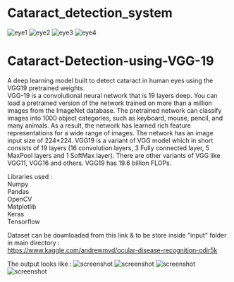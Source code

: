﻿# Cataract_detection_system
 
![eye1](https://github.com/user-attachments/assets/e79144d9-c76f-413f-bb11-9503f2660283)
![eye2](https://github.com/user-attachments/assets/0179a97c-5373-41ca-abf4-c15decc982ea)
![eye3](https://github.com/user-attachments/assets/bd3436e1-3e1b-4d94-aae0-7bd0c4c15d86)
![eye4](https://github.com/user-attachments/assets/3a11dd63-11ca-42f2-80af-efbc0e100dc5)
# Cataract-Detection-using-VGG-19
A deep learning model built to detect cataract in human eyes using the VGG19 pretrained weights. <br />
VGG-19 is a convolutional neural network that is 19 layers deep. You can load a pretrained version of the network trained on more than a million images from the ImageNet database. The pretrained network can classify images into 1000 object categories, such as keyboard, mouse, pencil, and many animals. As a result, the network has learned rich feature representations for a wide range of images. The network has an image input size of 224*224. VGG19 is a variant of VGG model which in short consists of 19 layers (16 convolution layers, 3 Fully connected layer, 5 MaxPool layers and 1 SoftMax layer). There are other variants of VGG like VGG11, VGG16 and others. VGG19 has 19.6 billion FLOPs. <br />

Libraries used : <br />
Numpy <br />
Pandas <br />
OpenCV <br />
Matplotlib <br />
Keras <br />
Tensorflow <br />

Dataset can be downloaded from this link & to be store inside "input" folder in main directory : <br />
https://www.kaggle.com/andrewmvd/ocular-disease-recognition-odir5k <br />

The output looks like : 
![screenshot](eye1.png)
![screenshot](eye2.png)
![screenshot](eye3.png)
![screenshot](eye4.png)
